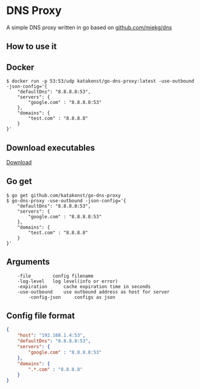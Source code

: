 # DNS Proxy
A simple DNS proxy written in go based on [github.com/miekg/dns](https://github.com/miekg/dns)

## How to use it


## Docker

```shell
$ docker run -p 53:53/udp katakonst/go-dns-proxy:latest -use-outbound -json-config='{
    "defaultDns": "8.8.8.8:53",
    "servers": {
        "google.com" : "8.8.8.8:53"
    },
    "domains": {
        "test.com" : "8.8.8.8"
    }
}'
```

## Download executables

[Download](https://github.com/katakonst/go-dns-proxy/releases)

## Go get

```shell
$ go get github.com/katakonst/go-dns-proxy
$ go-dns-proxy -use-outbound -json-config='{
    "defaultDns": "8.8.8.8:53",
    "servers": {
        "google.com" : "8.8.8.8:53"
    },
    "domains": {
        "test.com" : "8.8.8.8"
    }
}'
```

## Arguments

```
	-file		 config filename
	-log-level	 log level(info or error)
	-expiration      cache expiration time in seconds
	-use-outbound	 use outbound address as host for server
        -config-json     configs as json
```

## Config file format

```json
{
    "host": "192.168.1.4:53",
    "defaultDns": "8.8.8.8:53",
    "servers": {
        "google.com" : "8.8.8.8:53"
    },
    "domains": {
        ".*.com" : "8.8.8.8"
    }
}
```
